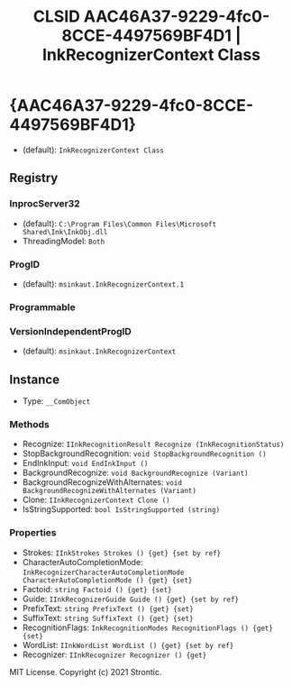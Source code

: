 ﻿---
title: "CLSID AAC46A37-9229-4fc0-8CCE-4497569BF4D1 | InkRecognizerContext Class"
excerpt: What is COM-Object CLSID AAC46A37-9229-4fc0-8CCE-4497569BF4D1?
---

# {AAC46A37-9229-4fc0-8CCE-4497569BF4D1}

* (default): `InkRecognizerContext Class`

## Registry


### InprocServer32

* (default): `C:\Program Files\Common Files\Microsoft Shared\Ink\InkObj.dll`
* ThreadingModel: `Both`

### ProgID

* (default): `msinkaut.InkRecognizerContext.1`

### Programmable


### VersionIndependentProgID

* (default): `msinkaut.InkRecognizerContext`

## Instance

* Type: `__ComObject`

### Methods

* Recognize: `IInkRecognitionResult Recognize (InkRecognitionStatus)`
* StopBackgroundRecognition: `void StopBackgroundRecognition ()`
* EndInkInput: `void EndInkInput ()`
* BackgroundRecognize: `void BackgroundRecognize (Variant)`
* BackgroundRecognizeWithAlternates: `void BackgroundRecognizeWithAlternates (Variant)`
* Clone: `IInkRecognizerContext Clone ()`
* IsStringSupported: `bool IsStringSupported (string)`

### Properties

* Strokes: `IInkStrokes Strokes () {get} {set by ref}`
* CharacterAutoCompletionMode: `InkRecognizerCharacterAutoCompletionMode CharacterAutoCompletionMode () {get} {set} `
* Factoid: `string Factoid () {get} {set} `
* Guide: `IInkRecognizerGuide Guide () {get} {set by ref}`
* PrefixText: `string PrefixText () {get} {set} `
* SuffixText: `string SuffixText () {get} {set} `
* RecognitionFlags: `InkRecognitionModes RecognitionFlags () {get} {set} `
* WordList: `IInkWordList WordList () {get} {set by ref}`
* Recognizer: `IInkRecognizer Recognizer () {get} `

MIT License. Copyright (c) 2021 Strontic.


